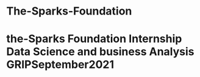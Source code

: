 # The-Sparks-Foundation
# the-Sparks Foundation Internship Data Science and business Analysis GRIPSeptember2021
